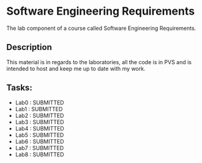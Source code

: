 # Software Engineering Requirements

The lab component of a course called Software Engineering Requirements.

## Description  
This material is in regards to the laboratories, all the code is in PVS and is intended to host and keep me up to date with my work.

## Tasks:

 - Lab0 : SUBMITTED
 - Lab1 : SUBMITTED
 - Lab2 : SUBMITTED
 - Lab3 : SUBMITTED
 - Lab4 : SUBMITTED
 - Lab5 : SUBMITTED
 - Lab6 : SUBMITTED
 - Lab7 : SUBMITTED
 - Lab8 : SUBMITTED
